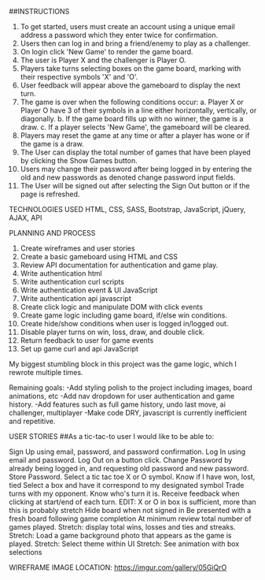 <!--USER README MANUAL-->
##INSTRUCTIONS
1. To get started, users must create an account using a unique email address a
password which they enter twice for confirmation.
2. Users then can log in and bring a friend/enemy to play as a challenger.
3. On login click 'New Game' to render the game board.
4. The user is Player X and the challenger is Player O.
5. Players take turns selecting boxes on the game board, marking with their
respective symbols 'X' and 'O'.
6. User feedback will appear above the gameboard to display the next turn.
7. The game is over when the following conditions occur:
  a. Player X or Player O have 3 of their symbols in a line either horizontally,
  vertically, or diagonally.
  b. If the game board fills up with no winner, the game is a draw.
  c. If a player selects 'New Game', the gameboard will be cleared.
8. Players may reset the game at any time or after a player has wone or if the
game is a draw.
9. The User can display the total number of games that have been played by clicking
the Show Games button.
10. Users may change their password after being logged in by entering the old
and new passwords as denoted change password input fields.
11. The User will be signed out after selecting the Sign Out button or if the page
is refreshed.

TECHNOLOGIES USED
HTML, CSS, SASS, Bootstrap, JavaScript, jQuery, AJAX, API

PLANNING AND PROCESS
1. Create wireframes and user stories
2. Create a basic gameboard using HTML and CSS
3. Review API documentation for authentication and game play.
4. Write authentication html
5. Write authentication curl scripts
6. Write authentication event & UI JavaScript
7. Write authentication api javascript
8. Create click logic and manipulate DOM with click events
9. Create game logic including game board, if/else win conditions.
10. Create hide/show conditions when user is logged in/logged out.
11. Disable player turns on win, loss, draw, and double click.
12. Return feedback to user for game events
13. Set up game curl and api JavaScript

My biggest stumbling block in this project was the game logic, which I rewrote
multiple times.

Remaining goals:
-Add styling polish to the project including images, board animations, etc
-Add nav dropdown for user authentication and game history.
-Add features such as full game history, undo last move, ai challenger, multiplayer
-Make code DRY, javascript is currently inefficient and repetitive.

USER STORIES
##As a tic-tac-to user I would like to be able to:

Sign Up using email, password, and password confirmation.
Log In using email and password.
Log Out on a button click.
Change Password by already being logged in, and requesting old password and new password.
Store Password.
Select a tic tac toe X or O symbol.
Know if I have won, lost, tied
Select a box and have it correspond to my designated symbol
Trade turns with my opponent.
Know who's turn it is.
Receive feedback when clicking at start/end of each turn.
EDIT: X or O in box is sufficient, more than this is probably stretch
Hide board when not signed in
Be presented with a fresh board following game completion
At minimum review total number of games played.
Stretch: display total wins, losses and ties and streaks.
Stretch: Load a game background photo that appears as the game is played.
Stretch: Select theme within UI
Stretch: See animation with box selections

WIREFRAME IMAGE LOCATION: https://imgur.com/gallery/05GiQrO
